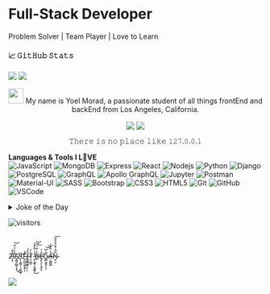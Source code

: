 # Full-Stack Developer 
Problem Solver | Team Player | Love to Learn

#### &#x1f4c8; 𝙶𝚒𝚝𝙷𝚞𝚋 𝚂𝚝𝚊𝚝𝚜
<img src="https://github-readme-stats.vercel.app/api?username=yoel0&count_private=true&theme=vue&show_icons=true&hide_title=true&hide_border=true&hide=stars,issues" > <img src="https://github-readme-stats.vercel.app/api/top-langs/?username=yoel0&langs_count=10&layout=compact&theme=vue&hide_title=true&hide_border=true&hide=html" >

<p align="center">
<img src="https://raw.githubusercontent.com/yoel0/yoel0/master/wave.gif" width="30px"> My name is Yoel Morad, a passionate student of all things frontEnd and backEnd from Los Angeles, California.
</p>
<p align="center">
<a href="https://www.linkedin.com/in/yoelmorad/" target="_blank"><img src="https://img.shields.io/badge/-0072b1?style=plastic&logo=Linkedin&logoColor=white" align="center" /></a>
<a href="mailto:yoelgabriel.m@gmail.com" target="_blank"><img src="https://img.shields.io/badge/-c14438?style=plastic&logo=Gmail&logoColor=white" align="center" /></a>
</p>
<p align="center">
𝚃𝚑𝚎𝚛𝚎 𝚒𝚜 𝚗𝚘 𝚙𝚕𝚊𝚌𝚎 𝚕𝚒𝚔𝚎 𝟷𝟸𝟽.𝟶.𝟶.𝟷
</p>

**Languages & Tools I L💚VE**  
![JavaScript](https://img.shields.io/badge/-JavaScript-black?style=flat-square&logo=javascript)
![MongoDB](https://img.shields.io/badge/-MongoDB-black?style=flat-square&logo=mongodb)
![Express](https://img.shields.io/badge/-Express-black?style=flat-square&logo=express)
![React](https://img.shields.io/badge/-ReactJS-black?style=flat-square&logo=react)
![Nodejs](https://img.shields.io/badge/-NodeJS-black?style=flat-square&logo=Node.js)
![Python](https://img.shields.io/badge/-Python3-black?style=flat-square&logo=Python)
![Django](https://img.shields.io/badge/-Django-darkgreen?style=flat-square&logo=django)
<br>
![PostgreSQL](https://img.shields.io/badge/-PostgreSQL-336791?style=flat-square&logo=postgresql)
![GraphQL](https://img.shields.io/badge/-GraphQL-E10098?style=flat-square&logo=graphql)
![Apollo GraphQL](https://img.shields.io/badge/-Apollo%20GraphQL-311C87?style=flat-square&logo=apollo-graphql)
![Jupyter](https://img.shields.io/badge/-Jupyter-black?style=flat-square&logo=jupyter)
![Postman](https://img.shields.io/badge/-Postman-FF6C37?style=flat-square&logo=postman&logoColor=FFFFFF)
<br>
![Material-UI](https://img.shields.io/badge/-Material_UI-0081CB?style=flat-square&logo=material-ui)
![SASS](https://img.shields.io/badge/-Sass-CC6699?style=flat-square&logo=sass&logoColor=FFFFFF)
![Bootstrap](https://img.shields.io/badge/-Bootstrap-563D7C?style=flat-square&logo=bootstrap)
![CSS3](https://img.shields.io/badge/-CSS3-1572B6?style=flat-square&logo=css3)
![HTML5](https://img.shields.io/badge/-HTML5-E34F26?style=flat-square&logo=html5&logoColor=white)
![Git](https://img.shields.io/badge/-Git-black?style=flat-square&logo=git)
![GitHub](https://img.shields.io/badge/-GitHub-181717?style=flat-square&logo=github)
![VSCode](https://img.shields.io/badge/-VS_Code-007ACC?style=flat-square&logo=visual-studio-code) 

<details><summary>Joke of the Day</summary>
<img src="https://readme-jokes.vercel.app/api?theme=vue& alt="Jokes Card" />
</details>
									 
![visitors](https://komarev.com/ghpvc/?username=yoel0&color=brightgreen)
<br>
<br>
<br>

2̶̧̨̛͋͋0̵̨̳̯͖̺͎̟́̀͗̓̋̇̕͜͜͝2̵̙̜̘͇̩͕̤̭̖͎̌0̴͍̰̺̦͍̱̭̗̎̉͘̕ͅ ̷̢̞̖͖̻̞̦͕́Ȉ̶̯̱͚̑́T̷͕̜̳̠͛̓ ̵̙̖͚͓͔̰̖͇̙̒̔̈̏̓̽͜͠͝B̶̬̓͗̅͗͠Ȩ̴̙̮̦̖̭̟̱̒͛̕G̷̼̳̰̱̮̜͂̀͆͝͝ͅͅA̶̛̠̫͇͇̲̓̍̂͗̉N̴̫̹͈̑̅͛͐̐̐͐̂̅͠
<br>
<br>
<BR>
<img src="https://github-profile-trophy.vercel.app/?username=yoel0&title=Joined2020" />

<!--
**yoel0/yoel0** is a ✨ _special_ ✨ repository because its `README.md` (this file) appears on your GitHub profile.

Here are some ideas to get you started:

- 🔭 I’m currently working on ...
- 🌱 I’m currently learning ...
- 👯 I’m looking to collaborate on ...
- 🤔 I’m looking for help with ...
- 💬 Ask me about ...
- 📫 How to reach me: ...
- 😄 Pronouns: ...
- ⚡ Fun fact: ...
-->

